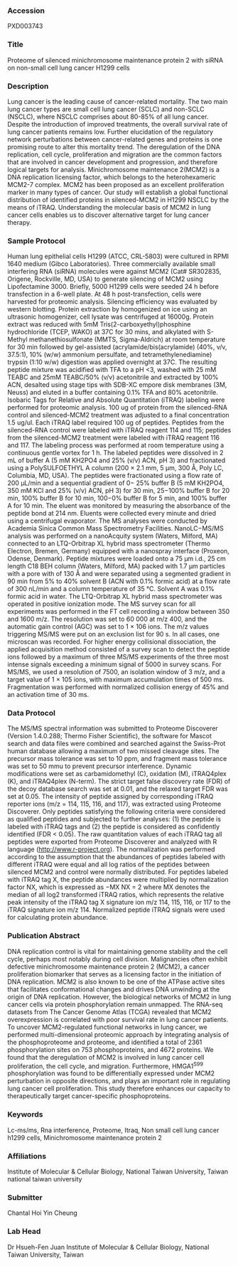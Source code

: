 ### Accession
PXD003743

### Title
Proteome of silenced minichromosome maintenance protein 2 with siRNA on non-small cell lung cancer H1299 cells

### Description
Lung cancer is the leading cause of cancer-related mortality. The two main lung cancer types are small cell lung cancer (SCLC) and non-SCLC (NSCLC), where NSCLC comprises about 80-85% of all lung cancer. Despite the introduction of improved treatments, the overall survival rate of lung cancer patients remains low. Further elucidation of the regulatory network perturbations between cancer-related genes and proteins is one promising route to alter this mortality trend. The deregulation of the DNA replication, cell cycle, proliferation and migration are the common factors that are involved in cancer development and progression, and therefore logical targets for analysis.  Minichromosome maintenance 2(MCM2) is a DNA replication licensing factor, which belongs to the heterohexameric MCM2-7 complex. MCM2 has been proposed as an excellent proliferation marker in many types of cancer. Our study will establish a global functional distribution of identified proteins in silenced-MCM2 in H1299 NSCLC by the means of iTRAQ. Understanding the molecular basis of MCM2 in lung cancer cells enables us to discover alternative target for lung cancer therapy.

### Sample Protocol
Human lung epithelial cells H1299 (ATCC, CRL-5803) were cultured in RPMI 1640 medium (Gibco Laboratories). Three commercially available small interfering RNA (siRNA) molecules were against MCM2 (Cat# SR302835, Origene, Rockville, MD, USA) to generate silencing of MCM2 using Lipofectamine 3000. Briefly, 5000 H1299 cells were seeded 24 h before transfection in a 6-well plate. At 48 h post-transfection, cells were harvested for proteomic analysis. Silencing efficiency was evaluated by western blotting. Protein extraction by homogenized on ice using an ultrasonic homogenizer, cell lysate was centrifuged at 16000g.  Protein extract was reduced with 5mM Tris(2-carboxyethyl)phosphine hydrochloride (TCEP, WAKO) at 37C for 30 mins, and alkylated with S-Methyl methanethiosulfonate (MMTS, Sigma-Aldrich) at room temperature for 30 min followed by gel-assisted (acrylamide/bis(acrylamide) (40%, v/v, 37.5:1), 10% (w/w) ammonium persulfate, and tetramethylenediamine) trypsin (1:10 w/w) digestion was applied overnight at 37C. The resulting peptide mixture was acidified with TFA to a pH <3, washed with 25 mM TEABC and 25mM TEABC/50% (v/v) acetonitrile and extracted by 100% ACN, desalted using stage tips with SDB-XC empore disk membranes (3M, Neuss) and eluted in a buffer containing 0.1% TFA and 80% acetonitrile. Isobaric Tags for Relative and Absolute Quantitation (iTRAQ) labeling were performed for proteomic analysis. 100 ug of protein from the silenced-RNA control and silenced-MCM2 treatment was adjusted to a final concentration 1.5 ug/ul. Each iTRAQ label required 100 ug of peptides. Peptides from the silenced-RNA control were labeled with iTRAQ reagent 114 and 115; peptides from the silenced-MCM2 treatment were labeled with iTRAQ reagent 116 and 117.  The labeling process was performed at room temperature using a continuous gentle vortex for 1 h.  The labeled peptides were dissolved in 2 mL of buffer A (5 mM KH2PO4 and 25% (v/v) ACN, pH 3) and fractionated using a PolySULFOETHYL A column (200 × 2.1 mm, 5 μm, 300 Å, Poly LC, Columbia, MD, USA). The peptides were fractionated using a flow rate of 200 μL/min and a sequential gradient of 0− 25% buffer B (5 mM KH2PO4, 350 mM KCl and 25% (v/v) ACN, pH 3) for 30 min, 25−100% buffer B for 20 min, 100% buffer B for 10 min, 100−0% buffer B for 5 min, and 100% buffer A for 10 min. The eluent was monitored by measuring the absorbance of the peptide bond at 214 nm. Eluents were collected every minute and dried using a centrifugal evaporator. The MS analyses were conducted by Academia Sinica Common Mass Spectrometry Facilities. NanoLC−MS/MS analysis was performed on a nanoAcquity system (Waters, Milford, MA) connected to an LTQ-Orbitrap XL hybrid mass spectrometer (Thermo Electron, Bremen, Germany) equipped with a nanospray interface (Proxeon, Odense, Denmark). Peptide mixtures were loaded onto a 75 μm i.d., 25 cm length C18 BEH column (Waters, Milford, MA) packed with 1.7 μm particles with a pore with of 130 Å and were separated using a segmented gradient in 90 min from 5% to 40% solvent B (ACN with 0.1% formic acid) at a flow rate of 300 nL/min and a column temperature of 35 °C. Solvent A was 0.1% formic acid in water. The LTQ-Orbitrap XL hybrid mass spectrometer was operated in positive ionization mode. The MS survey scan for all experiments was performed in the FT cell recording a window between 350 and 1600 m/z. The resolution was set to 60 000 at m/z 400, and the automatic gain control (AGC) was set to 1 × 106 ions. The m/z values triggering MS/MS were put on an exclusion list for 90 s. In all cases, one microscan was recorded. For higher energy collisional dissociation, the applied acquisition method consisted of a survey scan to detect the peptide ions followed by a maximum of three MS/MS experiments of the three most intense signals exceeding a minimum signal of 5000 in survey scans. For MS/MS, we used a resolution of 7500, an isolation window of 3 m/z, and a target value of 1 × 105 ions, with maximum accumulation times of 500 ms. Fragmentation was performed with normalized collision energy of 45% and an activation time of 30 ms.

### Data Protocol
The MS/MS spectral information was submitted to Proteome Discoverer (Version 1.4.0.288; Thermo Fisher Scientific), the software for Mascot search and data files were combined and searched against the Swiss-Prot human database allowing a maximum of two missed cleavage sites. The precursor mass tolerance was set to 10 ppm, and fragment mass tolerance was set to 50 mmu to prevent precursor interference. Dynamic modifications were set as carbamidomethyl (C), oxidation (M), iTRAQ4plex (K), and iTRAQ4plex (N-term). The strict target false discovery rate (FDR) of the decoy database search was set at 0.01, and the relaxed target FDR was set at 0.05. The intensity of peptide assigned by corresponding iTRAQ reporter ions (m/z = 114, 115, 116, and 117), was extracted using Proteome Discoverer. Only peptides satisfying the following criteria were considered as qualified peptides and subjected to further analyses: (1) the peptide is labeled with iTRAQ tags and (2) the peptide is considered as confidently identified (FDR < 0.05).  The raw quantitation values of each iTRAQ tag all peptides were exported from Proteome Discoverer and analyzed with R language (http://www.r-project.org). The normalization was performed according to the assumption that the abundances of peptides labeled with different iTRAQ were equal and all log ratios of the peptides between silenced MCM2 and control were normally distributed. For peptides labeled with iTRAQ tag X, the peptide abundances were multiplied by normalization factor NX, which is expressed as −MX NX = 2 where MX denotes the median of all log2 transformed iTRAQ ratios, which represents the relative peak intensity of the iTRAQ tag X signature ion m/z 114, 115, 116, or 117 to the iTRAQ signature ion m/z 114. Normalized peptide iTRAQ signals were used for calculating protein abundance.

### Publication Abstract
DNA replication control is vital for maintaining genome stability and the cell cycle, perhaps most notably during cell division. Malignancies often exhibit defective minichromosome maintenance protein 2 (MCM2), a cancer proliferation biomarker that serves as a licensing factor in the initiation of DNA replication. MCM2 is also known to be one of the ATPase active sites that facilitates conformational changes and drives DNA unwinding at the origin of DNA replication. However, the biological networks of MCM2 in lung cancer cells via protein phosphorylation remain unmapped. The RNA-seq datasets from The Cancer Genome Atlas (TCGA) revealed that MCM2 overexpression is correlated with poor survival rate in lung cancer patients. To uncover MCM2-regulated functional networks in lung cancer, we performed multi-dimensional proteomic approach by integrating analysis of the phosphoproteome and proteome, and identified a total of 2361 phosphorylation sites on 753 phosphoproteins, and 4672 proteins. We found that the deregulation of MCM2 is involved in lung cancer cell proliferation, the cell cycle, and migration. Furthermore, HMGA1<sup>S99</sup> phosphorylation was found to be differentially expressed under MCM2 perturbation in opposite directions, and plays an important role in regulating lung cancer cell proliferation. This study therefore enhances our capacity to therapeutically target cancer-specific phosphoproteins.

### Keywords
Lc-ms/ms, Rna interference, Proteome, Itraq, Non small cell lung cancer h1299 cells, Minichromosome maintenance protein 2

### Affiliations
Institute of Molecular & Cellular Biology, National Taiwan University, Taiwan
national taiwan university


### Submitter
Chantal Hoi Yin  Cheung

### Lab Head
Dr Hsueh-Fen Juan
Institute of Molecular & Cellular Biology, National Taiwan University, Taiwan


